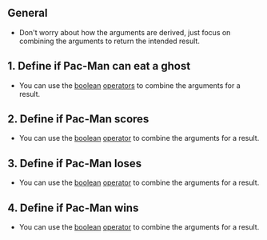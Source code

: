 ## General

- Don't worry about how the arguments are derived, just focus on combining the arguments to return the intended result.

## 1. Define if Pac-Man can eat a ghost

- You can use the [boolean][boolean] [operators][boolean-operators] to combine the arguments for a result.

## 2. Define if Pac-Man scores

- You can use the [boolean][boolean] [operator][boolean-operators] to combine the arguments for a result.

## 3. Define if Pac-Man loses

- You can use the [boolean][boolean] [operator][boolean-operators] to combine the arguments for a result.

## 4. Define if Pac-Man wins

- You can use the [boolean][boolean] [operator][boolean-operators] to combine the arguments for a result.

[boolean]: https://docs.python.org/3/library/stdtypes.html#truth
[boolean-operators]: https://docs.python.org/3/library/stdtypes.html#boolean-operations-and-or-not
